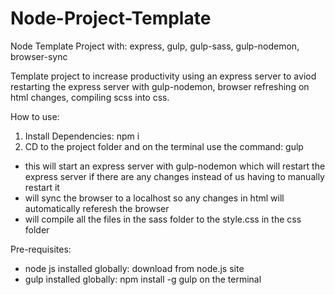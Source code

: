 # Node-Project-Template
Node Template Project with: express, gulp, gulp-sass, gulp-nodemon, browser-sync

Template project to increase productivity using an express server to aviod restarting the express server with gulp-nodemon, browser refreshing on html changes, compiling scss into css.

How to use:
1) Install Dependencies: npm i
2) CD to the project folder and on the terminal use the command: gulp
- this will start an express server with gulp-nodemon which will restart the express server if there are any changes instead of us having to manually restart it
- will sync the browser to a localhost so any changes in html will automatically referesh the browser
- will compile all the files in the sass folder to the style.css in the css folder

Pre-requisites:
- node js installed globally: download from node.js site
- gulp installed globally: npm install -g gulp on the terminal
